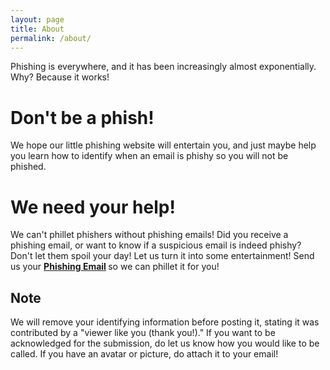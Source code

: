 ```yaml
---
layout: page
title: About
permalink: /about/
---
```

Phishing is everywhere, and it has been increasingly almost exponentially.
Why? Because it works!


# Don't be a phish!
We hope our little phishing website will entertain you, and just maybe
help you learn how to identify
when an email is phishy so you will not be phished.

# We need your help!
We can't phillet phishers without phishing emails!
Did you receive a phishing email, or want to know if a suspicious email
is indeed phishy? 
Don't let them spoil your day! Let us turn it into some entertainment!
Send us your
<b><a href="mailto:{{ site.email | encode_email }}" title="Feed the Phish">Phishing Email</a> </b>
so we can phillet it for you!

## Note
We will remove your identifying information before posting it, 
stating it was contributed by a "viewer like you (thank you!)."
If
you want to be acknowledged for the submission, 
do let us know
how you would like to be called. If you have an avatar or picture, 
do attach it to your email!

